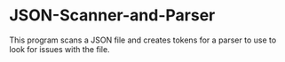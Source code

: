 # JSON-Scanner-and-Parser
This program scans a JSON file and creates tokens for a parser to use to look for issues with the file.
